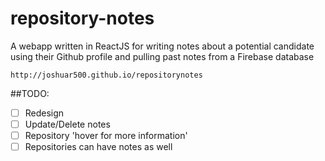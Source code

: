 # repository-notes
A webapp written in ReactJS for writing notes about a potential candidate using their Github profile and pulling past notes from a Firebase database


`http://joshuar500.github.io/repositorynotes`



##TODO:

- [ ] Redesign
- [ ] Update/Delete notes
- [ ] Repository 'hover for more information'
- [ ] Repositories can have notes as well
